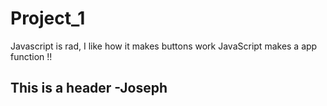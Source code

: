 # Project_1
Javascript is rad, I like how it makes buttons work
JavaScript makes a app function !! 

## This is a header -Joseph